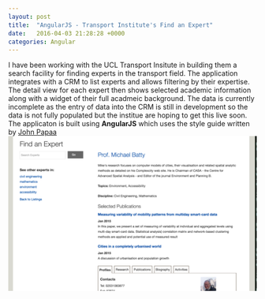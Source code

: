 ```yaml
---
layout: post
title:  "AngularJS - Transport Institute's Find an Expert"
date:   2016-04-03 21:28:28 +0000
categories: Angular
---
```

I have been working with the UCL Transport Insitute in building them a search
facility for finding experts in the transport field. The application integrates
with a CRM to list experts and allows filtering by their expertise. The detail
view for each expert then shows selected academic information along with a widget of their full acadmeic background. The data is currently incomplete as the entry of data into the CRM is still in development so the data is not fully populated but the institue are hoping
to get this live soon. The applicaton is built using <strong>AngularJS</strong>
which uses the style guide written by <a
href="https://github.com/johnpapa/angular-styleguide/tree/master/a1">John
Papaa</a>
<a href="//www.ucl.ac.uk/transport-institute/find-an-expert-beta?search=prod"><img src="/assets/images/find-an-expert.png" alt="Find an Expert"
class="image-responsive image-responsive--medium" /></a>
